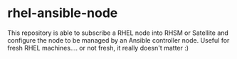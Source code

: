 # rhel-ansible-node
This repository is able to subscribe a RHEL node into RHSM or Satellite and configure the node to be managed by an Ansible controller node. Useful for fresh RHEL machines.... or not fresh, it really doesn't matter :)
